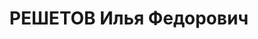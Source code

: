 ---
title: РЕШЕТОВ Илья Федорович
description: "Род. в 1894, русский, член ВКП(б) с 1912, в органах НКВД с 1920, член\
  \ ЦИК СССР 7 созыва. \n  Звание: 29.11.1935 - комиссар ГБ 3 ранга. \n  Награды:\
  \ знак «Почетный работник ВЧК—ОГПУ (V)» №155, 26.05.1933 - знак «Почетный работник\
  \ ВЧК—ОГПУ (XV)», 20.12.1932 - орден Красного Знамени. \n  пом. нач. 6 отдела ГУГБ\
  \ НКВД СССР, уволен 08.07.1937. \n  Арестован 08.06.1937. Осужден 29.10.1937 ВК\
  \ ВС СССР, ВМН. Расстрелян 30.10.1937, Москва. \n  Реабилитирован 10.08.1957."
---